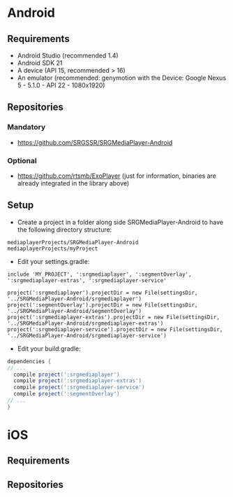 # Android

## Requirements
- Android Studio (recommended 1.4)
- Android SDK 21
- A device (API 15, recommended > 16)
- An emulator (recommended: genymotion with the Device: Google Nexus 5 - 5.1.0 - API 22 - 1080x1920)

## Repositories
### Mandatory
- https://github.com/SRGSSR/SRGMediaPlayer-Android

### Optional
- https://github.com/rtsmb/ExoPlayer (just for information, binaries are already integrated in the library above)

## Setup
- Create a project in a folder along side SRGMediaPlayer-Android to have the following directory structure:

```
mediaplayerProjects/SRGMediaPlayer-Android
mediaplayerProjects/myProject
```
- Edit your settings.gradle:

```
include 'MY_PROJECT', ':srgmediaplayer', ':segmentOverlay', ':srgmediaplayer-extras', ':srgmediaplayer-service'

project(':srgmediaplayer').projectDir = new File(settingsDir, '../SRGMediaPlayer-Android/srgmediaplayer')
project(':segmentOverlay').projectDir = new File(settingsDir, '../SRGMediaPlayer-Android/segmentOverlay')
project(':srgmediaplayer-extras').projectDir = new File(settingsDir, '../SRGMediaPlayer-Android/srgmediaplayer-extras')
project(':srgmediaplayer-service').projectDir = new File(settingsDir, '../SRGMediaPlayer-Android/srgmediaplayer-service')
```

- Edit your build.gradle:

```groovy
dependencies {
// ...
  compile project(':srgmediaplayer')
  compile project(':srgmediaplayer-extras')
  compile project(':srgmediaplayer-service')
  compile project(':segmentOverlay')
// ...
}
```

# iOS

## Requirements

## Repositories
